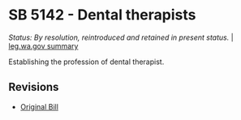 # SB 5142 - Dental therapists
*Status: By resolution, reintroduced and retained in present status.* | [leg.wa.gov summary](https://app.leg.wa.gov/billsummary?BillNumber=5142&Year=2021)

Establishing the profession of dental therapist.

## Revisions
* [Original Bill](1/)